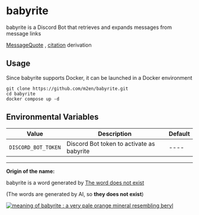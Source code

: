 # babyrite

babyrite is a Discord Bot that retrieves and expands messages from message links

[MessageQuote](https://github.com/m2en/MessageQuote) , [citation](https://github.com/m2en/citation) derivation

## Usage

Since babyrite supports Docker, it can be launched in a Docker environment

```shell
git clone https://github.com/m2en/babyrite.git
cd babyrite
docker compose up -d
```

## Environmental Variables

| Value | Description | Default |
| ----- | ----- | ----- |
| `DISCORD_BOT_TOKEN` | Discord Bot token to activate as babyrite | ---- |

----

**Origin of the name:**

babyrite is a word generated by [The word does not exist](https://www.thisworddoesnotexist.com/)

(The words are generated by AI, so **they does not exist**)

[![meaning of babyrite : a very pale orange mineral resembling beryl](https://user-images.githubusercontent.com/82575685/218796064-4a5591e0-0c35-48a2-a54a-84db34850600.png)](https://l.thisworddoesnotexist.com/KXnh)
